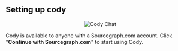 ## Setting up cody

<p align="center">
  <img src="https://storage.googleapis.com/sourcegraph-assets/cody-setup.gif" alt="Cody Chat"/>
</p>

Cody is available to anyone with a Sourcegraph.com account. Click "**Continue with Sourcegraph.com**" to start using Cody.
